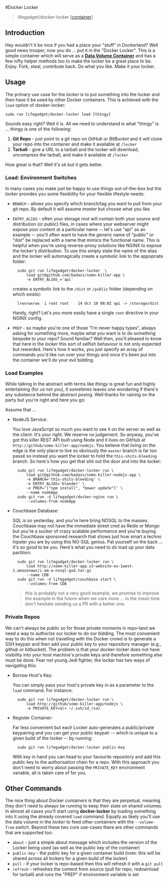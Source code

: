 #Docker Locker
> lifegadget/docker-locker [[container](https://registry.hub.docker.com/u/lifegadget/docker-locker)]

## Introduction ##

Hey wouldn't it be nice if you had a place your "stuff" in Dockerland? Well good news trooper, now you do ... put it in the "Docker Locker". This is a simple container which will serve as a [**Data Volume Container**](http://docs.docker.com/userguide/dockervolumes/#creating-and-mounting-a-data-volume-container) and has a few nifty helper methods too to make the locker be a great place to be. Enjoy. Fork, steal, contribute back. Do what you like. Make it your locker.

## Usage ##

The primary use case for the *locker* is to put something into the locker and then have it be used by other Docker containers. This is achieved with the `load` option of docker-locker:

	sudo run lifegadget/docker-locker load [thingy]
	
Sounds easy right? Well it is. All we need to understand is what "thingy" is ... thingy is one of the following:

1. **Git Repo** - just point to a git repo on *GitHub* or *BitBucket* and it will clone your repo into the container and make it available at `/locker`
2. **Tarball** - give a URL to a tarball and the locker will download, uncompress the tarball, and make it available at `/locker`

How great is that? Well it's ok but it gets better.

### Load: Environment Switches ###

In many cases you make just be happy to use things out-of-the-box but the *locker* provides you some flexibility for your flexible lifestyle needs:

- `BRANCH` - allows you specify which branch/tag you want to pull from your git repo. By default it will assume *master* but choose what you like. 
- `ENTRY_ALIAS` - often your storage root will contain both your source and distribution (or public) files, in cases where your webserver might expose your content at a particular name -- let's use "api" as an example -- you'll often want to have the generic name of "public" or "dist" be replaced with a name that mimics the functional name. This is helpful when you're using reverse-proxy solutions like NGINX to expose the locker's distribution. To use this simply state the name of the alias and the locker will automagically create a symbolic link to the appopriate folder:

		sudo git run lifegadget/docker-locker  \
			load git@github.com/badass/some-killer-app \ 
			-e ENTRY_ALIAS_='api' 

	creates a symbolic link to the `/dist` or `/public` folder (depending on which exists):

		lrwxrwxrwx  1 root root    14 Oct 10 08:02 api -> /storage/dist
		
	Handy, right? Let's you more easily have a single `root` directive in your NGINX config. 

- `PREP` - so maybe you're one of those "I'm never happy types", always asking for something more, maybe what you want is to do something bespoke to your repo? Sound familiar? Well then, you'll pleased to know that here in the *locker* this sort of selfish behaviour is not only expected but rewarded. Here's how it works, you just specify an array of commands you'd like run over your *thingy* and once it's been put into the container we'll do your evil bidding. 

### Load Examples ###

While talking in the abstract with terms like *thingy* is great fun and highly entertaining (for us not you), it sometimes leaves one wondering if there's any substance behind the abstract posing. Well thanks for raining on the party but you're right and here you go:

Assume that ...

- NodeJS Service: 
	
	You love JavaScript so much you want to see it on the server as well as the client. It's your right. We reserve no judgement. So anyway, you've got this killer REST API built using Node and it lives on GitHub at `http://github/some-killer-app/nodejs`. You believe that living on the edge is the only place to live so obviously the `master` branch is far too passé so instead you want the locker to hold the `this-shits-bleeding` branch. So here's how you get that shit out the door and into the locker:

		sudo git run lifegadget/docker-locker run \
			load git@github.com/badass/some-killer-nodejs-app \
			-e BRANCH='this-shits-bleeding' \
			-e ENTRY_ALIAS='bleeder' \
			-e PREP='["npm install", "bower update"]' \
			--name nodeApp
		sudo git run -d lifegadget/docker-nginx run \
			--volumes-from nodeApp

- Couchbase Database:

	SQL is so yesterday, and you're here bring NOSQL to the masses. Couchbase may not have the immediate street cred as Redis or Mongo but you're a sucker of crazy scalable performance and you're buying the Couchbase sponsored research that shows just how smart a techno hipster you are by using this NO-SQL genius. Pat yourself on the back ... it's so good to be you. Here's what you need to do load up your data partition:

		sudo git run lifegadget/docker-locker run \
			load http://some-killer-app.s3-website-eu-1west-1.amazonaws/i-am-a-nosql-god.tar.gz 
			--name CDB
		sudo git run -d lifegadget/couchbase start \
			--volumes-from CDB

	> this is probably not a very good example, we promise to improve the example in the future when we care more ... in the mean time don't hesitate sending us a PR with a better one.

### Private Repos ###

We can't always be public so for those private moments in repo-land we need a way to authorize our locker to do our bidding. The most convenient way to do this when not travelling with the Docker crowd is to generate a SSH keypair and then add your public key to your repository manager (e.g., github or bitbucket). The problem is that your docker-locker does not have visibility into your host machine's private keys and therefore something else must be done. Fear not young Jedi fighter, the locker has two ways of navigating this:

- Borrow Host's Key:

	You can simply pass your host's private key in as a parameter to the `load` command. For instance:

		sudo git run lifegadget/docker-locker run \
			load http://github/some-killer-app/nodejs \
			-e PRIVATE_KEY=$(< ~/.ssh/id_rsa)
		
- Register Container:

	Far less convenient but each Locker auto-generates a public/private keypairing and you can get your public keypair -- which is unique to a given build of the locker -- by running:

		sudo git run lifegadget/docker-locker public-key

	With key in hand you can head to your favourite repository and add this public key to the authorisation chain for a repo. With this approach you don't need to worry about passing the `PRIVATE_KEY` environment variable, all is taken care of for you.

## Other Commands

The nice thing about Docker containers is that they are perpetual, meaning they don't need to always be running to keep their state on shared volumes. In almost all cases you'll start using **docker-locker** by loading something into it using the already covered `load` command. Equally as likely you'll use the data volume in the *locker* to feed other containers with the `--volume-from` switch. Beyond these two core use-cases there are other commands that are supported too:

- `about` - just a simple about message which includes the version of the Locker being used (as well as the public key of the container)
- `public-key` - the public key for a given container build (note: this will be shared across all lockers for a given build of the locker)
- `pull` - if your locker is repo-based then this will refresh it with a `git pull`
- `refresh` - refreshes the content from source (pull for repo, redownload for tarball) and runs the "PREP" if environment variable is set

